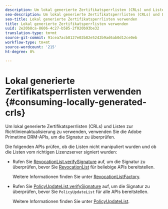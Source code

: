 ```yaml
---
description: Um lokal generierte Zertifikatsperrlisten (CRLs) und Listen zur Richtlinienaktualisierung zu verwenden, verwenden Sie die Adobe Primetime DRM-APIs, um die Signatur zu überprüfen.
seo-description: Um lokal generierte Zertifikatsperrlisten (CRLs) und Listen zur Richtlinienaktualisierung zu verwenden, verwenden Sie die Adobe Primetime DRM-APIs, um die Signatur zu überprüfen.
seo-title: Lokal generierte Zertifikatsperrlisten verwenden
title: Lokal generierte Zertifikatsperrlisten verwenden
uuid: 2e20b8ca-8606-4c27-b585-2f020b93be32
translation-type: tm+mt
source-git-commit: 91cea7acb8127e02b82e5242b9ad6ab0d12ce0eb
workflow-type: tm+mt
source-wordcount: '215'
ht-degree: 0%

---
```



# Lokal generierte Zertifikatsperrlisten verwenden {#consuming-locally-generated-crls}

Um lokal generierte Zertifikatsperrlisten (CRLs) und Listen zur Richtlinienaktualisierung zu verwenden, verwenden Sie die Adobe Primetime DRM-APIs, um die Signatur zu überprüfen.

Die folgenden APIs prüfen, ob die Listen nicht manipuliert wurden und ob die Listen vom richtigen Lizenzserver signiert wurden:

* Rufen Sie [RevocationList.verifySignature](https://help.adobe.com/en_US/primetime/api/drm-apis/server/javadocs-flashaccess-pro/com/adobe/flashaccess/sdk/revocation/RevocationList.html#verifySignature(java.security.cert.X509Certificate)) auf, um die Signatur zu überprüfen, bevor Sie [RevocationList](https://help.adobe.com/en_US/primetime/api/drm-apis/server/javadocs-flashaccess-pro/com/adobe/flashaccess/sdk/revocation/RevocationList.html) für beliebige APIs bereitstellen.

   Weitere Informationen finden Sie unter [RevocationListFactory](https://help.adobe.com/en_US/primetime/api/drm-apis/server/javadocs-flashaccess-pro/com/adobe/flashaccess/sdk/revocation/RevocationListFactory.html).

* Rufen Sie [PolicyUpdateList.verifySignature](https://help.adobe.com/en_US/primetime/api/drm-apis/server/javadocs-flashaccess-pro/com/adobe/flashaccess/sdk/policyupdate/PolicyUpdateList.html#verifySignature(java.security.cert.X509Certificate)) auf, um die Signatur zu überprüfen, bevor Sie `PolicyUpdateList` für alle APIs bereitstellen.

   Weitere Informationen finden Sie unter [PolicyUpdateList](https://help.adobe.com/en_US/primetime/api/drm-apis/server/javadocs-flashaccess-pro/com/adobe/flashaccess/sdk/policyupdate/PolicyUpdateList.html).

